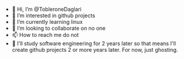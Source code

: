 - 👋 Hi, I’m @TobleroneDaglari
- 👀 I’m interested in github projects
- 🌱 I’m currently learning linux
- 💞️ I’m looking to collaborate on no one
- 📫 How to reach me do not
- 🗿 I'll study software engineering for 2 years
later so that means I'll create github projects
2 or more years later. For now, just ghosting.

<!---
TobleroneDaglari/TobleroneDaglari is a ✨ special ✨ repository because its `README.md` (this file) appears on your GitHub profile.
You can click the Preview link to take a look at your changes.
--->
